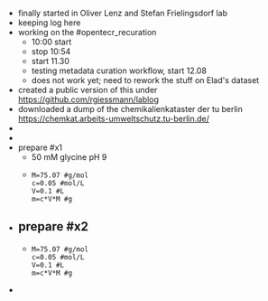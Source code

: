 - finally started in Oliver Lenz and Stefan Frielingsdorf lab
- keeping log here
- working on the #opentecr_recuration
	- 10:00 start
	- stop 10:54
	- start 11.30
	- testing metadata curation workflow, start 12.08
	- does not work yet; need to rework the stuff on Elad's dataset
- created a public version of this under https://github.com/rgiessmann/lablog
- downloaded a dump of the chemikalienkataster der tu berlin https://chemkat.arbeits-umweltschutz.tu-berlin.de/
-
-
- prepare #x1
	- 50 mM glycine pH 9
	- ```calc
	  M=75.07 #g/mol
	  c=0.05 #mol/L
	  V=0.1 #L
	  m=c*V*M #g
	  ```
- prepare #x2
	-
	- ```calc
	  M=75.07 #g/mol
	  c=0.05 #mol/L
	  V=0.1 #L
	  m=c*V*M #g
	  ```
-